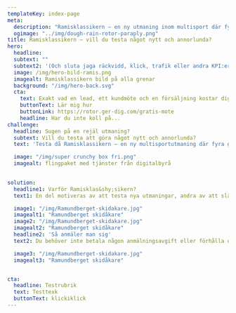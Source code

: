 ```yaml
---
templateKey: index-page
meta: 
  description: "Ramisklassikern – en ny utmaning inom multisport där fyra grenar görs individuellt under 12 månader."
  ogimage: "../img/dough-rain-rotor-paraply.png"
title: Ramisklassikern – vill du testa något nytt och annorlunda?
hero:
  headline: 
  subtext: ""
  subtext2: '(Och sluta jaga räckvidd, klick, trafik eller andra KPI:er som inte gör någon skillnad för ditt bankkonto)' 
  image: /img/hero-bild-ramis.png
  imagealt: Ramisklassikern bild på alla grenar
  background: "/img/hero-back.svg"
  cta: 
    text: Exakt vad en lead, ett kundmöte och en försäljning kostar dig? Varför dina annonser på Google och sociala medier inte fungerar? Hur du bygger upp ett säljflöde som är helt automatiserat?
    buttonText: Lär mig hur
    buttonLink: https://rotor.ger-dig.com/gratis-mote
    headline: Har du inte koll på...
challenge:
  headline: Sugen på en rejäl utmaning?
  subtext: Vill du testa att göra något nytt och annorlunda?
  text: 'Testa då Ramisklassikern – en ny multisportutmaning där fyra grenar görs individuellt under 12 månader. <br><br>Denna utmaning passar alla, elit såväl som motionärer. Alla grenar genomförs i Ramundbergets närområde, när du vill. Börja med det moment du önskar och du har sedan ett år på dig att genomföra de tre kvarvarande. Alla får plats och det är dessutom gratis. Lycka till!' 

  image: "/img/super crunchy box fri.png"
  imagealt: flingpaket med tjänster från digitalbyrå
        

solution:
  headline1: Varför Ramisklas&shy;sikern?
  text1: En del motiveras av att testa nya utmaningar, andra av att slå sina personliga rekord. Här är inte det viktigaste att komma först eller att tävla mot andra, tiden är inte det väsentliga, utan att man tävlar och utmanar sig själv. (Även om det självklart känns ganska härligt att slå kompisgänget eller syrran.) Men oavsett vad man går i gång på är stoltheten att ha genomfört denna prestation enorm.<br><br> Vi hoppas att denna utmaning fungerar som motivation till att komma i gång med vardagsträningen, att testa nya sporter och får dig att tänja på dina gränser. Och som om detta inte vore nog, den ger dig dessutom tillfälle till att få njuta av den fantastiska och storslagna naturen uppe hos oss i Ramundberget.

  image1: "/img/Ramundberget-skidakare.jpg"
  imagealt1: "Ramundberget skidåkare"
  image2: "/img/Ramundberget-skidakare.jpg"     
  imagealt2: "Ramundberget skidåkare"
  headline2: 'Så anmäler man sig'
  text2: Du behöver inte betala någon anmälningsavgift eller förhålla dig till några specifika datum. Här är det till stor del naturen och väder som håller i agendan och schemat. Ja, och din tillgänglighet och lust förstås. Tryck på knappen för att registrera din medverkan..

  image3: "/img/Ramundberget-skidakare.jpg"
  imagealt3: "Ramundberget skidåkare"


cta:
  headline: Testrubrik
  text: Testtexk
  buttonText: klickiklick
---
```

